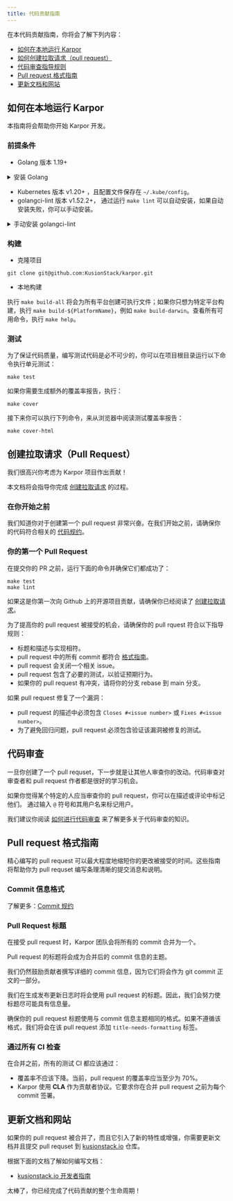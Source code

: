 ```yaml
---
title: 代码贡献指南
---
```

在本代码贡献指南，你将会了解下列内容：

- [如何在本地运行 Karpor](#%E5%A6%82%E4%BD%95%E5%9C%A8%E6%9C%AC%E5%9C%B0%E8%BF%90%E8%A1%8C-karpor)
- [如何创建拉取请求（pull request）](#%E5%88%9B%E5%BB%BA%E6%8B%89%E5%8F%96%E8%AF%B7%E6%B1%82pull-request)
- [代码审查指导规则](#%E4%BB%A3%E7%A0%81%E5%AE%A1%E6%9F%A5)
- [Pull request 格式指南](#pull-request-%E6%A0%BC%E5%BC%8F%E6%8C%87%E5%8D%97)
- [更新文档和网站](#%E6%9B%B4%E6%96%B0%E6%96%87%E6%A1%A3%E5%92%8C%E7%BD%91%E7%AB%99)

## 如何在本地运行 Karpor

本指南将会帮助你开始 Karpor 开发。

### 前提条件

* Golang 版本 1.19+

<details>
  <summary>安装 Golang</summary>

1. 从 [官方网站](https://go.dev/dl/) 安装 golang 1.19+。解压二进制文件并放置到某个位置，假设该位置是 home 目录下的 `~/go/`，下面是一个示例命令，你应当选择适合你系统的正确二进制文件。

```
wget https://go.dev/dl/go1.20.2.linux-amd64.tar.gz
tar xzf go1.20.2.linux-amd64.tar.gz
```

如果你想在本地开发环境维护多个 golang 版本，你可以下载包并解压到某个位置，比如 `~/go/go1.19.1`，然后根据下面的命令相应地改变路径。

1. 为 Golang 设置环境变量

```
export PATH=~/go/bin/:$PATH
export GOROOT=~/go/
export GOPATH=~/gopath/
```

如果 `gopath` 目录不存在，可以使用 `mkdir ~/gopath` 创建。这些命令将会把 go 二进制文件所在的目录添加到 `PATH` 环境变量 (让其成为 go 命令的优先选择）并且设置 `GOROOT` 环境到该 go 目录。如果将这些行添加到你的 `~/.bashrc` or `~/.zshrc` 文件，你就不用每次打开新的终端时设置这些环境变量。

1. (可选) 在一些地区，例如中国大陆，连接到默认的 go 仓库可能会很慢；你可以配置 GOPROXY 来加速下载过程。

```
go env -w GOPROXY=https://goproxy.cn,direct
```

</details>

* Kubernetes 版本 v1.20+ ，且配置文件保存在 `~/.kube/config`。
* golangci-lint 版本 v1.52.2+， 通过运行 `make lint` 可以自动安装，如果自动安装失败，你可以手动安装。

<details>
  <summary>手动安装 golangci-lint</summary>

你可以根据 [安装指南](https://golangci-lint.run/welcome/install)手动安装，或者使用以下命令：

```
cd ~/go/ && curl -sSfL https://raw.githubusercontent.com/golangci/golangci-lint/master/install.sh | sh -s v1.52.2
```

</details>

### 构建

- 克隆项目

```shell
git clone git@github.com:KusionStack/karpor.git
```

- 本地构建

执行 `make build-all` 将会为所有平台创建可执行文件；如果你只想为特定平台构建，执行 `make build-${PlatformName}`，例如 `make build-darwin`。查看所有可用命令，执行 `make help`。

### 测试

为了保证代码质量，编写测试代码是必不可少的，你可以在项目根目录运行以下命令执行单元测试：

```shell
make test
```

如果你需要生成额外的覆盖率报告，执行：

```shell
make cover
```

接下来你可以执行下列命令，来从浏览器中阅读测试覆盖率报告：

```shell
make cover-html
```

## 创建拉取请求（Pull Request）

我们很高兴你考虑为 Karpor 项目作出贡献！

本文档将会指导你完成 [创建拉取请求](./index.md#contribute-a-pull-request) 的过程。

### 在你开始之前

我们知道你对于创建第一个 pull request 非常兴奋。在我们开始之前，请确保你的代码符合相关的 [代码规约](../2-conventions/2-code-conventions.md)。

### 你的第一个 Pull Request

在提交你的 PR 之前，运行下面的命令并确保它们都成功了：

```
make test
make lint
```

如果这是你第一次向 Github 上的开源项目贡献，请确保你已经阅读了 [创建拉取请求](https://docs.github.com/zh/pull-requests/collaborating-with-pull-requests/proposing-changes-to-your-work-with-pull-requests/creating-a-pull-request)。

为了提高你的 pull request 被接受的机会，请确保你的 pull rquest 符合以下指导规则：

- 标题和描述与实现相符。
- pull request 中的所有 commit 都符合 [格式指南](#Formatting-guidelines)。
- pull request 会关闭一个相关 issue。
- pull request 包含了必要的测试，以验证预期行为。
- 如果你的 pull request 有冲突，请将你的分支 rebase 到 main 分支。

如果 pull request 修复了一个漏洞：

- pull request 的描述中必须包含 `Closes #<issue number>` 或 `Fixes #<issue number>`。
- 为了避免回归问题，pull request 必须包含验证该漏洞被修复的测试。

## 代码审查

一旦你创建了一个 pull requset，下一步就是让其他人审查你的改动。代码审查对审查者和 pull request 作者都是很好的学习机会。

如果你觉得某个特定的人应当审查你的 pull request，你可以在描述或评论中标记他们。
通过输入 `@` 符号和其用户名来标记用户。

我们建议你阅读 [如何进行代码审查](https://google.github.io/eng-practices/review/reviewer/) 来了解更多关于代码审查的知识。

## Pull request 格式指南

精心编写的 pull request 可以最大程度地缩短你的更改被接受的时间。这些指南将帮助你为 pull requset 编写条理清晰的提交消息和说明。

### Commit 信息格式

了解更多：[Commit 规约](../2-conventions/4-commit-conventions.md)

### Pull Request 标题

在接受 pull request 时，Karpor 团队会将所有的 commit 合并为一个。

Pull request 的标题将会成为合并后的 commit 信息的主题。

我们仍然鼓励贡献者撰写详细的 commit 信息，因为它们将会作为 git commit 正文的一部分。

我们在生成发布更新日志时将会使用 pull request 的标题。因此，我们会努力使标题尽可能具有信息量。

确保你的 pull request 标题使用与 commit 信息主题相同的格式。如果不遵循该格式，我们将会在该 pull request 添加 `title-needs-formatting` 标签。

### 通过所有 CI 检查

在合并之前，所有的测试 CI 都应该通过：

- 覆盖率不应该下降。当前，pull request 的覆盖率应当至少为 70%。
- Karpor 使用 **CLA** 作为贡献者协议。它要求你在合并 pull request 之前为每个 commit 签署。

## 更新文档和网站

如果你的 pull request 被合并了，而且它引入了新的特性或增强，你需要更新文档并且提交 pull requset 到 [kusionstack.io](https://github.com/KusionStack/kusionstack.io) 仓库。

根据下面的文档了解如何编写文档：

- [kusionstack.io 开发者指南](https://github.com/KusionStack/kusionstack.io/blob/main/README.md)

太棒了，你已经完成了代码贡献的整个生命周期！
